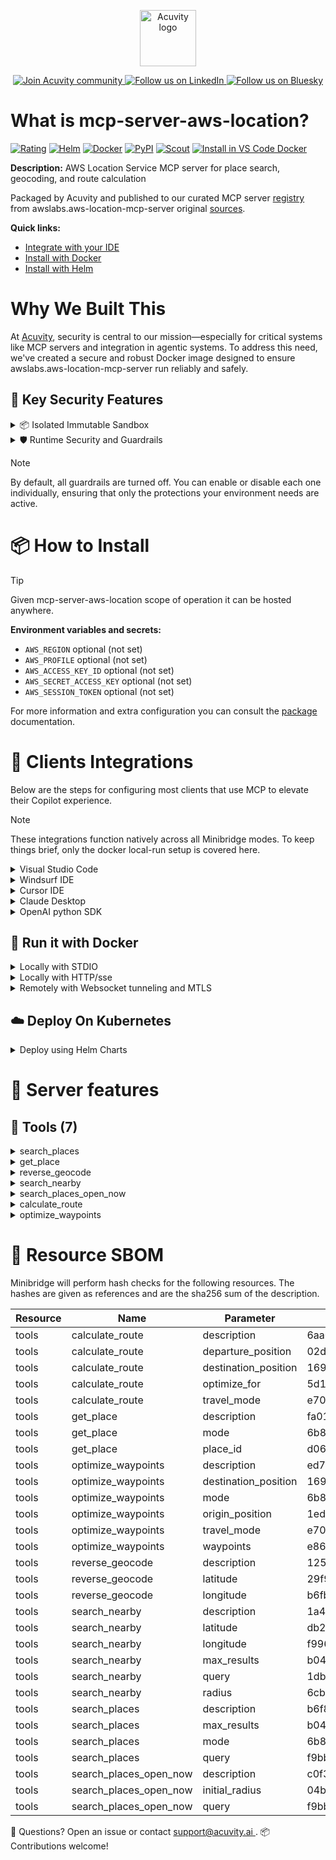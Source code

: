 <p align="center">
  <a href="https://acuvity.ai">
    <picture>
      <img src="https://mma.prnewswire.com/media/2544052/Acuvity__Logo.jpg" height="90" alt="Acuvity logo"/>
    </picture>
  </a>
</p>
<p align="center">
  <a href="https://discord.gg/BkU7fBkrNk">
    <img src="https://img.shields.io/badge/Acuvity-Join-7289DA?logo=discord&logoColor=fff" alt="Join Acuvity community" />
  </a>
<a href="https://www.linkedin.com/company/acuvity/">
    <img src="https://img.shields.io/badge/LinkedIn-Follow-7289DA" alt="Follow us on LinkedIn" />
  </a>
<a href="https://bsky.app/profile/acuvity.bsky.social">
    <img src="https://img.shields.io/badge/Bluesky-Follow-7289DA"?logo=bluesky&logoColor=fff" alt="Follow us on Bluesky" />
  </a>
</p>


# What is mcp-server-aws-location?
[![Rating](https://img.shields.io/badge/B-3775A9?label=Rating)](https://docs.anthropic.com/en/docs/build-with-claude/tool-use/implement-tool-use#best-practices-for-tool-definitions)
[![Helm](https://img.shields.io/badge/1.0.0-3775A9?logo=helm&label=Charts&logoColor=fff)](https://hub.docker.com/r/acuvity/mcp-server-aws-location/tags/)
[![Docker](https://img.shields.io/docker/image-size/acuvity/mcp-server-aws-location/2.0.1?logo=docker&logoColor=fff&label=2.0.1)](https://hub.docker.com/r/acuvity/mcp-server-aws-location)
[![PyPI](https://img.shields.io/badge/2.0.1-3775A9?logo=pypi&logoColor=fff&label=awslabs.aws-location-mcp-server)](https://github.com/awslabs/mcp/tree/HEAD/src/aws-location-mcp-server)
[![Scout](https://img.shields.io/badge/Active-3775A9?logo=docker&logoColor=fff&label=Scout)](https://hub.docker.com/r/acuvity/mcp-server-aws-location/)
[![Install in VS Code Docker](https://img.shields.io/badge/VS_Code-One_click_install-0078d7?logo=githubcopilot)](https://insiders.vscode.dev/redirect/mcp/install?name=mcp-server-aws-location&config=%7B%22args%22%3A%5B%22run%22%2C%22-i%22%2C%22--rm%22%2C%22--read-only%22%2C%22docker.io%2Facuvity%2Fmcp-server-aws-location%3A2.0.1%22%5D%2C%22command%22%3A%22docker%22%7D)

**Description:** AWS Location Service MCP server for place search, geocoding, and route calculation

Packaged by Acuvity and published to our curated MCP server [registry](https://mcp.acuvity.ai) from awslabs.aws-location-mcp-server original [sources](https://github.com/awslabs/mcp/tree/HEAD/src/aws-location-mcp-server).

**Quick links:**

- [Integrate with your IDE](https://github.com/acuvity/mcp-servers-registry/blob/main/mcp-server-aws-location/docker/README.md#-clients-integrations)
- [Install with Docker](https://github.com/acuvity/mcp-servers-registry/tree/main/mcp-server-aws-location/docker/README.md#-run-it-with-docker)
- [Install with Helm](https://github.com/acuvity/mcp-servers-registry/tree/main/mcp-server-aws-location/charts/mcp-server-aws-location/README.md#how-to-install)

# Why We Built This

At [Acuvity](https://acuvity.ai), security is central to our mission—especially for critical systems like MCP servers and integration in agentic systems.
To address this need, we've created a secure and robust Docker image designed to ensure awslabs.aws-location-mcp-server run reliably and safely.

## 🔐 Key Security Features

<details>
<summary>📦 Isolated Immutable Sandbox </summary>

- **Isolated Execution**: All tools run within secure, containerized sandboxes to enforce process isolation and prevent lateral movement.
- **Non-root by Default**: Enforces least-privilege principles, minimizing the impact of potential security breaches.
- **Read-only Filesystem**: Ensures runtime immutability, preventing unauthorized modification.
- **Version Pinning**: Guarantees consistency and reproducibility across deployments by locking tool and dependency versions.
- **CVE Scanning**: Continuously scans images for known vulnerabilities using [Docker Scout](https://docs.docker.com/scout/) to support proactive mitigation.
- **SBOM & Provenance**: Delivers full supply chain transparency by embedding metadata and traceable build information."
</details>

<details>
<summary>🛡️ Runtime Security and Guardrails</summary>

**Minibridge Integration**: [Minibridge](https://github.com/acuvity/minibridge) establishes secure Agent-to-MCP connectivity, supports Rego/HTTP-based policy enforcement 🕵️, and simplifies orchestration.

The [ARC](https://github.com/acuvity/mcp-servers-registry/tree/main) container includes a [built-in Rego policy](https://github.com/acuvity/mcp-servers-registry/tree/main/mcp-server-aws-location/docker/policy.rego) that enables a set of runtime "guardrails"" to help enforce security, privacy, and correct usage of your services. Below is an overview of each guardrail provided.

### 🔒 Resource Integrity

**Mitigates MCP Rug Pull Attacks**

* **Goal:** Protect users from malicious tool description changes after initial approval, preventing post-installation manipulation or deception.
* **Mechanism:** Locks tool descriptions upon client approval and verifies their integrity before execution. Any modification to the description triggers a security violation, blocking unauthorized changes from server-side updates.

### 🛡️ Guardrails

#### Covert Instruction Detection

Monitors incoming requests for hidden or obfuscated directives that could alter policy behavior.

* **Goal:** Stop attackers from slipping unnoticed commands or payloads into otherwise harmless data.
* **Mechanism:** Applies a library of regex patterns and binary‐encoding checks to the full request body. If any pattern matches a known covert channel (e.g., steganographic markers, hidden HTML tags, escape-sequence tricks), the request is rejected.

#### Sensitive Pattern Detection

Block user-defined sensitive data patterns (credential paths, filesystem references).

* **Goal:** Block accidental or malicious inclusion of sensitive information that violates data-handling rules.
* **Mechanism:** Runs a curated set of regexes against all payloads and tool descriptions—matching patterns such as `.env` files, RSA key paths, directory traversal sequences.

#### Shadowing Pattern Detection

Detects and blocks "shadowing" attacks, where a malicious MCP server sneaks hidden directives into its own tool descriptions to hijack or override the behavior of other, trusted tools.

* **Goal:** Stop a rogue server from poisoning the agent’s logic by embedding instructions that alter how a different server’s tools operate (e.g., forcing all emails to go to an attacker’s address even when the user calls a separate `send_email` tool).
* **Mechanism:** During policy load, each tool description is scanned for cross‐tool override patterns—such as `<IMPORTANT>` sections referencing other tool names, hidden side‐effects, or directives that apply to a different server’s API. Any description that attempts to shadow or extend instructions for a tool outside its own namespace triggers a policy violation and is rejected.

#### Schema Misuse Prevention

Enforces strict adherence to MCP input schemas.

* **Goal:** Prevent malformed or unexpected fields from bypassing validations, causing runtime errors, or enabling injections.
* **Mechanism:** Compares each incoming JSON object against the declared schema (required properties, allowed keys, types). Any extra, missing, or mistyped field triggers an immediate policy violation.

#### Cross-Origin Tool Access

Controls whether tools may invoke tools or services from external origins.

* **Goal:** Prevent untrusted or out-of-scope services from being called.
* **Mechanism:** Examines tool invocation requests and outgoing calls, verifying each target against an allowlist of approved domains or service names. Calls to any non-approved origin are blocked.

#### Secrets Redaction

Automatically masks sensitive values so they never appear in logs or responses.

* **Goal:** Ensure that API keys, tokens, passwords, and other credentials cannot leak in plaintext.
* **Mechanism:** Scans every text output for known secret formats (e.g., AWS keys, GitHub PATs, JWTs). Matches are replaced with `[REDACTED]` before the response is sent or recorded.

These controls ensure robust runtime integrity, prevent unauthorized behavior, and provide a foundation for secure-by-design system operations.

### Enable guardrails

To activate guardrails in your Docker containers, define the `GUARDRAILS` environment variable with the protections you need.

| Guardrail                        | Summary                                                                 |
|----------------------------------|-------------------------------------------------------------------------|
| `covert-instruction-detection`   | Detects hidden or obfuscated directives in requests.                    |
| `sensitive-pattern-detection`    | Flags patterns suggesting sensitive data or filesystem exposure.        |
| `shadowing-pattern-detection`    | Identifies tool descriptions that override or influence others.         |
| `schema-misuse-prevention`       | Enforces strict schema compliance on input data.                        |
| `cross-origin-tool-access`       | Controls calls to external services or APIs.                            |
| `secrets-redaction`              | Prevents exposure of credentials or sensitive values.                   |

Example: add `-e GUARDRAILS="secrets-redaction sensitive-pattern-detection"` to enable those guardrails.

## 🔒 Basic Authentication via Shared Secret

Provides a lightweight auth layer using a single shared token.

* **Mechanism:** Expects clients to send an `Authorization` header with the predefined secret.
* **Use Case:** Quickly lock down your endpoint in development or simple internal deployments—no complex OAuth/OIDC setup required.

To turn on Basic Authentication, define `BASIC_AUTH_SECRET` environment variable with a shared secret.

Example: add `-e BASIC_AUTH_SECRET="supersecret"` to enable the basic authentication.

> While basic auth will protect against unauthorized access, you should use it only in controlled environment,
> rotate credentials frequently and **always** use TLS.

</details>

> [!NOTE]
> By default, all guardrails are turned off. You can enable or disable each one individually, ensuring that only the protections your environment needs are active.


# 📦 How to Install


> [!TIP]
> Given mcp-server-aws-location scope of operation it can be hosted anywhere.

**Environment variables and secrets:**
  - `AWS_REGION` optional (not set)
  - `AWS_PROFILE` optional (not set)
  - `AWS_ACCESS_KEY_ID` optional (not set)
  - `AWS_SECRET_ACCESS_KEY` optional (not set)
  - `AWS_SESSION_TOKEN` optional (not set)

For more information and extra configuration you can consult the [package](https://github.com/awslabs/mcp/tree/HEAD/src/aws-location-mcp-server) documentation.

# 🧰 Clients Integrations

Below are the steps for configuring most clients that use MCP to elevate their Copilot experience.

> [!NOTE]
> These integrations function natively across all Minibridge modes.
> To keep things brief, only the docker local-run setup is covered here.

<details>
<summary>Visual Studio Code</summary>

To get started immediately, you can use the "one-click" link below:

[![Install in VS Code Docker](https://img.shields.io/badge/VS_Code-One_click_install-0078d7?logo=githubcopilot)](https://insiders.vscode.dev/redirect/mcp/install?name=mcp-server-aws-location&config=%7B%22args%22%3A%5B%22run%22%2C%22-i%22%2C%22--rm%22%2C%22--read-only%22%2C%22docker.io%2Facuvity%2Fmcp-server-aws-location%3A2.0.1%22%5D%2C%22command%22%3A%22docker%22%7D)

## Global scope

Press `ctrl + shift + p` and type `Preferences: Open User Settings JSON` to add the following section:

```json
{
  "mcp": {
    "servers": {
      "acuvity-mcp-server-aws-location": {
        "command": "docker",
        "args": [
          "run",
          "-i",
          "--rm",
          "--read-only",
          "docker.io/acuvity/mcp-server-aws-location:2.0.1"
        ]
      }
    }
  }
}
```

## Workspace scope

In your workspace create a file called `.vscode/mcp.json` and add the following section:

```json
{
  "servers": {
    "acuvity-mcp-server-aws-location": {
      "command": "docker",
      "args": [
        "run",
        "-i",
        "--rm",
        "--read-only",
        "docker.io/acuvity/mcp-server-aws-location:2.0.1"
      ]
    }
  }
}
```

> To pass secrets you should use the `promptString` input type described in the [Visual Studio Code documentation](https://code.visualstudio.com/docs/copilot/chat/mcp-servers).

</details>

<details>
<summary>Windsurf IDE</summary>

In `~/.codeium/windsurf/mcp_config.json` add the following section:

```json
{
  "mcpServers": {
    "acuvity-mcp-server-aws-location": {
      "command": "docker",
      "args": [
        "run",
        "-i",
        "--rm",
        "--read-only",
        "docker.io/acuvity/mcp-server-aws-location:2.0.1"
      ]
    }
  }
}
```

See [Windsurf documentation](https://docs.windsurf.com/windsurf/mcp) for more info.

</details>

<details>
<summary>Cursor IDE</summary>

Add the following JSON block to your mcp configuration file:
- `~/.cursor/mcp.json` for global scope
- `.cursor/mcp.json` for project scope

```json
{
  "mcpServers": {
    "acuvity-mcp-server-aws-location": {
      "command": "docker",
      "args": [
        "run",
        "-i",
        "--rm",
        "--read-only",
        "docker.io/acuvity/mcp-server-aws-location:2.0.1"
      ]
    }
  }
}
```

See [cursor documentation](https://docs.cursor.com/context/model-context-protocol) for more information.

</details>
<details>

<summary>Claude Desktop</summary>

In the `claude_desktop_config.json` configuration file add the following section:

```json
{
  "mcpServers": {
    "acuvity-mcp-server-aws-location": {
      "command": "docker",
      "args": [
        "run",
        "-i",
        "--rm",
        "--read-only",
        "docker.io/acuvity/mcp-server-aws-location:2.0.1"
      ]
    }
  }
}
```

See [Anthropic documentation](https://docs.anthropic.com/en/docs/agents-and-tools/mcp) for more information.
</details>

<details>
<summary>OpenAI python SDK</summary>

## Running locally

```python
async with MCPServerStdio(
    params={
        "command": "docker",
        "args": ["run","-i","--rm","--read-only","docker.io/acuvity/mcp-server-aws-location:2.0.1"]
    }
) as server:
    tools = await server.list_tools()
```

## Running remotely

```python
async with MCPServerSse(
    params={
        "url": "http://<ip>:<port>/sse",
    }
) as server:
    tools = await server.list_tools()
```

See [OpenAI Agents SDK docs](https://openai.github.io/openai-agents-python/mcp/) for more info.

</details>

## 🐳 Run it with Docker

<details>
<summary>Locally with STDIO</summary>

In your client configuration set:

- command: `docker`
- arguments: `run -i --rm --read-only docker.io/acuvity/mcp-server-aws-location:2.0.1`

</details>

<details>
<summary>Locally with HTTP/sse</summary>

Simply run as:

```console
docker run -it -p 8000:8000 --rm --read-only docker.io/acuvity/mcp-server-aws-location:2.0.1
```

Then on your application/client, you can configure to use it like:

```json
{
  "mcpServers": {
    "acuvity-mcp-server-aws-location": {
      "url": "http://localhost:8000/sse"
    }
  }
}
```

You might have to use different ports for different tools.

</details>

<details>
<summary>Remotely with Websocket tunneling and MTLS </summary>

> This section assume you are familiar with TLS and certificates and will require:
> - a server certificate with proper DNS/IP field matching your tool deployment.
> - a client-ca used to sign client certificates

1. Start the server in `backend` mode
 - add an environment variable like `-e MINIBRIDGE_MODE=backend`
 - add the TLS certificates (recommended) through a volume let's say `/certs` ex (`-v $PWD/certs:/certs`)
 - instruct minibridge to use those certs with
   - `-e MINIBRIDGE_TLS_SERVER_CERT=/certs/server-cert.pem`
   - `-e MINIBRIDGE_TLS_SERVER_KEY=/certs/server-key.pem`
   - `-e MINIBRIDGE_TLS_SERVER_KEY_PASS=optional`
   - `-e MINIBRIDGE_TLS_SERVER_CLIENT_CA=/certs/client-ca.pem`

2. Start `minibridge` locally in frontend mode:
  - Get [minibridge](https://github.com/acuvity/minibridge) binary for your OS.

In your client configuration, Minibridge works like any other STDIO command.

Example for Claude Desktop:

```json
{
  "mcpServers": {
    "acuvity-mcp-server-aws-location": {
      "command": "minibridge",
      "args": ["frontend", "--backend", "wss://<remote-url>:8000/ws", "--tls-client-backend-ca", "/path/to/ca/that/signed/the/server-cert.pem/ca.pem", "--tls-client-cert", "/path/to/client-cert.pem", "--tls-client-key", "/path/to/client-key.pem"]
    }
  }
}
```

That's it.

Minibridge offers a host of additional features. For step-by-step guidance, please visit the wiki. And if anything’s unclear, don’t hesitate to reach out!

</details>

## ☁️ Deploy On Kubernetes

<details>
<summary>Deploy using Helm Charts</summary>

### Chart settings requirements

This chart requires some mandatory information to be installed.

**Optional Secrets**:
  - `AWS_ACCESS_KEY_ID` secret to be set as secrets.AWS_ACCESS_KEY_ID either by `.value` or from existing with `.valueFrom`
  - `AWS_SECRET_ACCESS_KEY` secret to be set as secrets.AWS_SECRET_ACCESS_KEY either by `.value` or from existing with `.valueFrom`
  - `AWS_SESSION_TOKEN` secret to be set as secrets.AWS_SESSION_TOKEN either by `.value` or from existing with `.valueFrom`

**Optional Environment variables**:
  - `AWS_REGION=""` environment variable can be changed with env.AWS_REGION=""
  - `AWS_PROFILE=""` environment variable can be changed with env.AWS_PROFILE=""

### How to install

You can inspect the chart `README`:

```console
helm show readme oci://docker.io/acuvity/mcp-server-aws-location --version 1.0.0
````

You can inspect the values that you can configure:

```console
helm show values oci://docker.io/acuvity/mcp-server-aws-location --version 1.0.0
````

Install with helm

```console
helm install mcp-server-aws-location oci://docker.io/acuvity/mcp-server-aws-location --version 1.0.0
```

From there your MCP server mcp-server-aws-location will be reachable by default through `http/sse` from inside the cluster using the Kubernetes Service `mcp-server-aws-location` on port `8000` by default. You can change that by looking at the `service` section of the `values.yaml` file.

### How to Monitor

The deployment will create a Kubernetes service with a `healthPort`, that is used for liveness probes and readiness probes. This health port can also be used by the monitoring stack of your choice and exposes metrics under the `/metrics` path.

See full charts [Readme](https://github.com/acuvity/mcp-servers-registry/tree/main/mcp-server-aws-location/charts/mcp-server-aws-location/README.md) for more details about settings and runtime security including guardrails activation.

</details>

# 🧠 Server features

## 🧰 Tools (7)
<details>
<summary>search_places</summary>

**Description**:

```
Search for places using Amazon Location Service geo-places search_text API. Geocode the query using the geocode API to get BiasPosition. If no results, try a bounding box filter. Includes contact info and opening hours if present. Output is standardized and includes all fields, even if empty or not available.
```

**Parameter**:

| Name | Type | Description | Required? |
|-----------|------|-------------|-----------|
| max_results | integer | Maximum number of results to return | No
| mode | string | Output mode: 'summary' (default) or 'raw' for all AWS fields | No
| query | string | Search query (address, place name, etc.) | Yes
</details>
<details>
<summary>get_place</summary>

**Description**:

```
Get details for a place using Amazon Location Service geo-places get_place API. Output is standardized and includes all fields, even if empty or not available.
```

**Parameter**:

| Name | Type | Description | Required? |
|-----------|------|-------------|-----------|
| mode | string | Output mode: 'summary' (default) or 'raw' for all AWS fields | No
| place_id | string | The unique PlaceId for the place | Yes
</details>
<details>
<summary>reverse_geocode</summary>

**Description**:

```
Reverse geocode coordinates to an address using Amazon Location Service geo-places reverse_geocode API.
```

**Parameter**:

| Name | Type | Description | Required? |
|-----------|------|-------------|-----------|
| latitude | number | Latitude of the location | Yes
| longitude | number | Longitude of the location | Yes
</details>
<details>
<summary>search_nearby</summary>

**Description**:

```
Search for places near a location using Amazon Location Service geo-places search_nearby API. If no results, expand the radius up to max_radius. Output is standardized and includes all fields, even if empty or not available.
```

**Parameter**:

| Name | Type | Description | Required? |
|-----------|------|-------------|-----------|
| latitude | number | Latitude of the center point | Yes
| longitude | number | Longitude of the center point | Yes
| max_results | integer | Maximum number of results to return | No
| query | any | Optional search query | No
| radius | integer | Search radius in meters | No
</details>
<details>
<summary>search_places_open_now</summary>

**Description**:

```
Search for places that are open now using Amazon Location Service geo-places search_text API and filter by opening hours. If no open places, expand the search radius up to max_radius. Uses BiasPosition from geocode.
```

**Parameter**:

| Name | Type | Description | Required? |
|-----------|------|-------------|-----------|
| initial_radius | integer | Initial search radius in meters for expansion | No
| query | string | Search query (address, place name, etc.) | Yes
</details>
<details>
<summary>calculate_route</summary>

**Description**:

```
Calculate a route and return summary info and turn-by-turn directions.

    Parameters:
        departure_position: [lon, lat]
        destination_position: [lon, lat]
        travel_mode: 'Car', 'Truck', 'Walking', or 'Bicycle' (default: 'Car')
        optimize_for: 'FastestRoute' or 'ShortestRoute' (default: 'FastestRoute')

    Returns:
        dict with distance, duration, and turn_by_turn directions (list of step summaries).
    
```

**Parameter**:

| Name | Type | Description | Required? |
|-----------|------|-------------|-----------|
| departure_position | array | Departure position as [longitude, latitude] | Yes
| destination_position | array | Destination position as [longitude, latitude] | Yes
| optimize_for | string | Optimize route for 'FastestRoute' or 'ShortestRoute' (default: 'FastestRoute') | No
| travel_mode | string | Travel mode: 'Car', 'Truck', 'Walking', or 'Bicycle' (default: 'Car') | No
</details>
<details>
<summary>optimize_waypoints</summary>

**Description**:

```
Optimize the order of waypoints using Amazon Location Service geo-routes optimize_waypoints API (V2).

    Returns summary (optimized order, total distance, duration, etc.) or full response if mode='raw'.
    
```

**Parameter**:

| Name | Type | Description | Required? |
|-----------|------|-------------|-----------|
| destination_position | array | Destination position as [longitude, latitude] | Yes
| mode | string | Output mode: 'summary' (default) or 'raw' for all AWS fields | No
| origin_position | array | Origin position as [longitude, latitude] | Yes
| travel_mode | string | Travel mode: 'Car', 'Truck', 'Walking', or 'Bicycle' (default: 'Car') | No
| waypoints | array | List of intermediate waypoints, each as a dict with at least Position [longitude, latitude], optionally Id | Yes
</details>


# 🔐 Resource SBOM

Minibridge will perform hash checks for the following resources. The hashes are given as references and are the sha256 sum of the description.

| Resource | Name | Parameter | Hash |
|-----------|------|------|------|
| tools | calculate_route | description | 6aa07c891095443e82a2ded61040e0f3ab77191fe4b71cecfbbcd6255dc8d1d6 |
| tools | calculate_route | departure_position | 02d3c3e194d934d0b0518863597ceb75523c8ea623861bd053a5e8b44d031a51 |
| tools | calculate_route | destination_position | 1692a571ac9e29bc0a11f1e16f6c1b1ed42f988b539df04d64b76056b75fb92d |
| tools | calculate_route | optimize_for | 5d1bc0ca69b9ae39c3b279950e65373a82795958d9aca5d46712c647383d6d1d |
| tools | calculate_route | travel_mode | e70c6762ede4716c33f0882fddf60e4164858a3d1d8cecbf1d0054d26a533caa |
| tools | get_place | description | fa018740b159a255a8fe8c69d299dc9f719a718c5fa95ce4634a3b57ecfa0012 |
| tools | get_place | mode | 6b85486d21f4ca331a47387a47bf7ab1214bb4fec0f8c706254fd8e888a09254 |
| tools | get_place | place_id | d065778edb9c66f96c79fa8ce71eb92bfb7a158e8e920200e79b5afe0a3df157 |
| tools | optimize_waypoints | description | ed7253d2ac6c813927ff96a951286a5385e06ade518105767565281367f2b1f3 |
| tools | optimize_waypoints | destination_position | 1692a571ac9e29bc0a11f1e16f6c1b1ed42f988b539df04d64b76056b75fb92d |
| tools | optimize_waypoints | mode | 6b85486d21f4ca331a47387a47bf7ab1214bb4fec0f8c706254fd8e888a09254 |
| tools | optimize_waypoints | origin_position | 1ed360dce1b9da752d5f9a96acf98bd89434668abb62dac5d4345e860aa813d9 |
| tools | optimize_waypoints | travel_mode | e70c6762ede4716c33f0882fddf60e4164858a3d1d8cecbf1d0054d26a533caa |
| tools | optimize_waypoints | waypoints | e86d10cb3b4a0451beb3fbb62704a1a758a30f9f755f3f4845a42f1b29f60aa6 |
| tools | reverse_geocode | description | 1256dba252fa448f207a15a7ac3a199b288a1e65811dfcb7b9c1b464f50f2fa9 |
| tools | reverse_geocode | latitude | 29f9df79b499e307fda27c69f976f89e328f88b5efa54679324a44c9c17b1e22 |
| tools | reverse_geocode | longitude | b6fbdac19067f2a638aaff2aa2f778ff9ece63ecf5ad15b833cd652ad5bd22bf |
| tools | search_nearby | description | 1a439190ee8f266dddce69961802f5f270ad14ff81fc872e095c3eb3875a0059 |
| tools | search_nearby | latitude | db286667a8763ab81c4ef01f76d473415856f74b8f07a61408aea669febf0e56 |
| tools | search_nearby | longitude | f9961110c3ed862dbdc8f016bb7746bf45eb78eafd01c1ac2b8d1d4e0fa78526 |
| tools | search_nearby | max_results | b04468046d2f2a5692b75e7d703a30fd2787b8f80972a3b07b618e4ca4b3fa70 |
| tools | search_nearby | query | 1db0ca55a8b4c6d39f157b5a149e63d3362ccbd4f9a1471ca2d39df3932d1eba |
| tools | search_nearby | radius | 6cb997bc2ace62eb134ca415b9201307e7bab593925550bdcdc9fca22f0a9d90 |
| tools | search_places | description | b6f879fe76c07430684eacd548492fe5241f79d72e8d862cb3db2baad3b512cd |
| tools | search_places | max_results | b04468046d2f2a5692b75e7d703a30fd2787b8f80972a3b07b618e4ca4b3fa70 |
| tools | search_places | mode | 6b85486d21f4ca331a47387a47bf7ab1214bb4fec0f8c706254fd8e888a09254 |
| tools | search_places | query | f9bb417383fa30c0469210f6828d12dea88ed17b3084d2eac8ab27dac20c6742 |
| tools | search_places_open_now | description | c0f32b1b0a7bda367e8957fa4672fe35933ec44aaab364c9728581a1eda07919 |
| tools | search_places_open_now | initial_radius | 04b08399046e0b2b0e5496385e48cd7ccae7e3513c21782c097d0053d278754d |
| tools | search_places_open_now | query | f9bb417383fa30c0469210f6828d12dea88ed17b3084d2eac8ab27dac20c6742 |


💬 Questions? Open an issue or contact [ support@acuvity.ai ](mailto:support@acuvity.ai).
📦 Contributions welcome!
